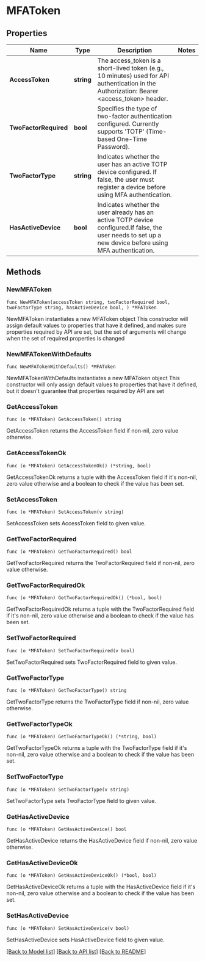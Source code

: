 # MFAToken

## Properties

Name | Type | Description | Notes
------------ | ------------- | ------------- | -------------
**AccessToken** | **string** | The access_token is a short-lived token (e.g., 10 minutes) used for API authentication in the Authorization: Bearer &lt;access_token&gt; header. | 
**TwoFactorRequired** | **bool** | Specifies the type of two-factor authentication configured. Currently supports &#39;TOTP&#39; (Time-based One-Time Password). | 
**TwoFactorType** | **string** | Indicates whether the user has an active TOTP device configured. If false, the user must register a device before using MFA authentication. | 
**HasActiveDevice** | **bool** | Indicates whether the user already has an active TOTP device configured.If false, the user needs to set up a new device before using MFA authentication. | 

## Methods

### NewMFAToken

`func NewMFAToken(accessToken string, twoFactorRequired bool, twoFactorType string, hasActiveDevice bool, ) *MFAToken`

NewMFAToken instantiates a new MFAToken object
This constructor will assign default values to properties that have it defined,
and makes sure properties required by API are set, but the set of arguments
will change when the set of required properties is changed

### NewMFATokenWithDefaults

`func NewMFATokenWithDefaults() *MFAToken`

NewMFATokenWithDefaults instantiates a new MFAToken object
This constructor will only assign default values to properties that have it defined,
but it doesn't guarantee that properties required by API are set

### GetAccessToken

`func (o *MFAToken) GetAccessToken() string`

GetAccessToken returns the AccessToken field if non-nil, zero value otherwise.

### GetAccessTokenOk

`func (o *MFAToken) GetAccessTokenOk() (*string, bool)`

GetAccessTokenOk returns a tuple with the AccessToken field if it's non-nil, zero value otherwise
and a boolean to check if the value has been set.

### SetAccessToken

`func (o *MFAToken) SetAccessToken(v string)`

SetAccessToken sets AccessToken field to given value.


### GetTwoFactorRequired

`func (o *MFAToken) GetTwoFactorRequired() bool`

GetTwoFactorRequired returns the TwoFactorRequired field if non-nil, zero value otherwise.

### GetTwoFactorRequiredOk

`func (o *MFAToken) GetTwoFactorRequiredOk() (*bool, bool)`

GetTwoFactorRequiredOk returns a tuple with the TwoFactorRequired field if it's non-nil, zero value otherwise
and a boolean to check if the value has been set.

### SetTwoFactorRequired

`func (o *MFAToken) SetTwoFactorRequired(v bool)`

SetTwoFactorRequired sets TwoFactorRequired field to given value.


### GetTwoFactorType

`func (o *MFAToken) GetTwoFactorType() string`

GetTwoFactorType returns the TwoFactorType field if non-nil, zero value otherwise.

### GetTwoFactorTypeOk

`func (o *MFAToken) GetTwoFactorTypeOk() (*string, bool)`

GetTwoFactorTypeOk returns a tuple with the TwoFactorType field if it's non-nil, zero value otherwise
and a boolean to check if the value has been set.

### SetTwoFactorType

`func (o *MFAToken) SetTwoFactorType(v string)`

SetTwoFactorType sets TwoFactorType field to given value.


### GetHasActiveDevice

`func (o *MFAToken) GetHasActiveDevice() bool`

GetHasActiveDevice returns the HasActiveDevice field if non-nil, zero value otherwise.

### GetHasActiveDeviceOk

`func (o *MFAToken) GetHasActiveDeviceOk() (*bool, bool)`

GetHasActiveDeviceOk returns a tuple with the HasActiveDevice field if it's non-nil, zero value otherwise
and a boolean to check if the value has been set.

### SetHasActiveDevice

`func (o *MFAToken) SetHasActiveDevice(v bool)`

SetHasActiveDevice sets HasActiveDevice field to given value.



[[Back to Model list]](../README.md#documentation-for-models) [[Back to API list]](../README.md#documentation-for-api-endpoints) [[Back to README]](../README.md)


